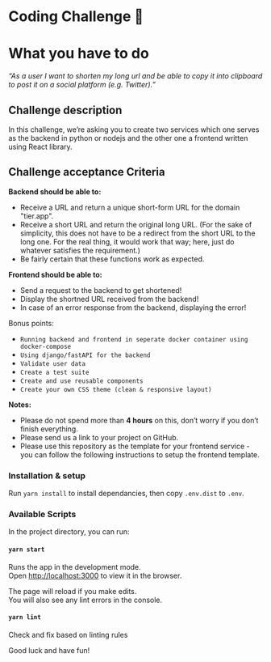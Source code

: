
# **Coding Challenge** 🦅  
  
# What you have to do  
_“As a user I want to shorten my long url and be able to copy it into clipboard to post it on a social platform (e.g. Twitter).”_  
  
## Challenge  description
  
In this challenge, we’re asking you to create two services which one serves as the backend in python or nodejs and the other one a frontend written using React library.   
  
## Challenge  acceptance Criteria

**Backend should be able to:**
 -  Receive a URL and return a unique short-form URL for the domain "tier.app".
 -  Receive a short URL and return the original long URL. (For the sake of simplicity, this does not have to be a redirect from the short URL to the long one. For the real thing, it would work that way; here, just do whatever satisfies the requirement.)    
 -  Be fairly certain that these functions work as expected.

**Frontend should be able to:**
 - Send a request to the backend to get shortened! 
 - Display the shortned URL received from the backend!
 - In case of an error response from the backend, displaying the error!
 
Bonus points:  
 - `Running backend and frontend in seperate docker container using docker-compose`
 - `Using django/fastAPI for the backend`
 - `Validate user data`  
 - `Create a test suite`  
 - `Create and use reusable components`  
 - `Create your own CSS theme (clean & responsive layout)`  
  
**Notes:**
 - Please do not spend more than **4 hours** on this, don’t worry if you don’t finish everything. 
 - Please send us a link to your project on GitHub.
 - Please use this repository as the template for your frontend service - you can follow the following instructions to setup the frontend template.
 
### Installation & setup  
  
Run `yarn install` to install dependancies, then copy `.env.dist` to `.env`.  
  
### Available Scripts  
  
In the project directory, you can run:  
  
#### `yarn start`  
  
Runs the app in the development mode.  
Open [http://localhost:3000](http://localhost:3000) to view it in the browser.  
  
The page will reload if you make edits.  
You will also see any lint errors in the console.  
  
#### `yarn lint`  
  
Check and fix based on linting rules

Good luck and have fun!  
